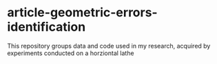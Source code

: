 # article-geometric-errors-identification
This repository groups data and code used in my research, acquired by experiments conducted on a horziontal lathe
